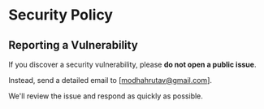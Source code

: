 # Security Policy

## Reporting a Vulnerability

If you discover a security vulnerability, please **do not open a public issue**.

Instead, send a detailed email to [modhahrutav@gmail.com].

We'll review the issue and respond as quickly as possible.
